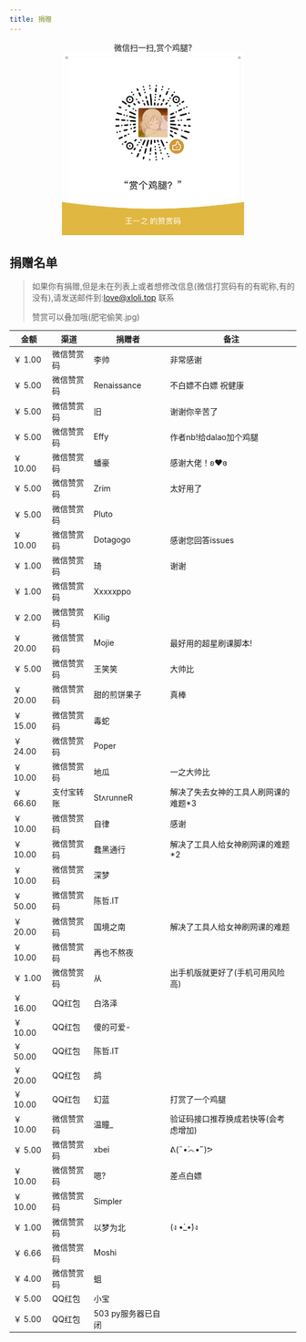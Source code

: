 ```yaml
---
title: 捐赠
---
```


<center>微信扫一扫,赏个鸡腿?</center>

<center><img src="/img/reward.png" alt=""></center>


## 捐赠名单
> 如果你有捐赠,但是未在列表上或者想修改信息(微信打赏码有的有昵称,有的没有),请发送邮件到:love@xloli.top 联系
> 
> 赞赏可以叠加哦(肥宅偷笑.jpg)

|金额|渠道|捐赠者|备注|
|----|----|----|----|
|￥ 1.00|微信赞赏码|李帅|非常感谢|
|￥ 5.00|微信赞赏码|Renaissance|不白嫖不白嫖 祝健康|
|￥ 5.00|微信赞赏码|旧|谢谢你辛苦了|
|￥ 5.00|微信赞赏码|Effy|作者nb!给dalao加个鸡腿|
|￥ 10.00|微信赞赏码|蟠豪|感谢大佬！ʚ❤ɞ|
|￥ 5.00|微信赞赏码|Zrim|太好用了|
|￥ 5.00|微信赞赏码|Pluto||
|￥ 10.00|微信赞赏码|Dotagogo|感谢您回答issues|
|￥ 1.00|微信赞赏码|琦|谢谢|
|￥ 1.00|微信赞赏码|Xxxxxppo||
|￥ 2.00|微信赞赏码|Kilig||
|￥ 20.00|微信赞赏码|Mojie|最好用的超星刷课脚本!|
|￥ 5.00|微信赞赏码|王笑笑|大帅比|
|￥ 20.00|微信赞赏码|甜的煎饼果子|真棒|
|￥ 15.00|微信赞赏码|毒蛇||
|￥ 24.00|微信赞赏码|Poper||
|￥ 10.00|微信赞赏码|地瓜|一之大帅比|
|￥ 66.60|支付宝转账|StʌrunneR|解决了失去女神的工具人刷网课的难题*3|
|￥ 10.00|微信赞赏码|自律|感谢|
|￥ 10.00|微信赞赏码|蠢黑通行|解决了工具人给女神刷网课的难题*2|
|￥ 10.00|微信赞赏码|深梦||
|￥ 50.00|微信赞赏码|陈哲.IT||
|￥ 20.00|微信赞赏码|国境之南|解决了工具人给女神刷网课的难题|
|￥ 10.00|微信赞赏码|再也不熬夜||
|￥ 1.00|微信赞赏码|从|出手机版就更好了(手机可用风险高)|
|￥ 16.00|QQ红包|白洛泽|
|￥ 10.00|QQ红包|傻的可爱-||
|￥ 50.00|QQ红包|陈哲.IT||
|￥ 20.00|QQ红包|鸪||
|￥ 10.00|QQ红包|幻蓝|打赏了一个鸡腿|
|￥ 10.00|微信赞赏码|温瞳_|验证码接口推荐换成若快等(会考虑增加)|
|￥ 5.00|微信赞赏码|xbei|ᕕ(˵•̀෴•́˵)ᕗ|
|￥ 10.00|微信赞赏码|嗯?|差点白嫖|
|￥ 10.00|微信赞赏码|Simpler||
|￥ 1.00|微信赞赏码|以梦为北|(ง •̀_•́)ง|
|￥ 6.66|微信赞赏码|Moshi||
|￥ 4.00|微信赞赏码|蛆||
|￥ 5.00|QQ红包|小宝||
|￥ 5.00|QQ红包|503 py服务器已自闭||
